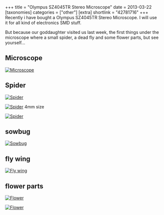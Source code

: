 +++
title = "Olympus SZ4045TR Stereo Microscope"
date = 2013-03-22
[taxonomies]
categories = ["other"]
[extra]
shortlink = "42781716"
+++
Recently i have bought a Olympus SZ4045TR Stereo Microscope. I will use it for all
kind of electronics SMD stuff.

<!-- more -->

But because our goddaughter visited us last week, the first things under the
microscope where a small spider, a dead fly and some flower parts, but see yourself...

## Microscope
[![Microscope](Microscope-small.jpg)](Microscope.jpg)

## Spider
[![Spider](spider2-small.jpg)](spider2.jpg)

<!-- more -->

[![Spider](spider1-small.jpg)](spider1.jpg)
4mm size

[![Spider](spider3-small.jpg)](spider3.jpg)

## sowbug
[![Sowbug](sowbug-small.jpg)](sowbug.jpg)

## fly wing
[![Fly wing](fly-small.jpg)](fly.jpg)

## flower parts
[![Flower](flower1-small.jpg)](flower1.jpg)

[![Flower](flower2-small.jpg)](flower2.jpg)
